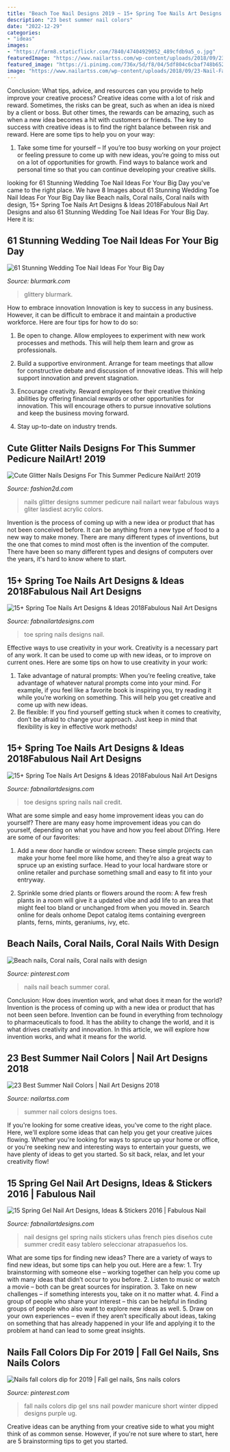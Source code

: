 ```yaml
---
title: "Beach Toe Nail Designs 2019 ~ 15+ Spring Toe Nails Art Designs &amp; Ideas 2018fabulous Nail Art Designs"
description: "23 best summer nail colors"
date: "2022-12-29"
categories:
- "ideas"
images:
- "https://farm8.staticflickr.com/7840/47404929052_489cfdb9a5_o.jpg"
featuredImage: "https://www.nailartss.com/wp-content/uploads/2018/09/23-Nail-Fashion-2018-Summer-369.jpg"
featured_image: "https://i.pinimg.com/736x/5d/f8/04/5df804c6cbaf748b6525f30fb0698a37.jpg"
image: "https://www.nailartss.com/wp-content/uploads/2018/09/23-Nail-Fashion-2018-Summer-369.jpg"
---
```



Conclusion: What tips, advice, and resources can you provide to help improve your creative process?
Creative ideas come with a lot of risk and reward. Sometimes, the risks can be great, such as when an idea is nixed by a client or boss. But other times, the rewards can be amazing, such as when a new idea becomes a hit with customers or friends. The key to success with creative ideas is to find the right balance between risk and reward. Here are some tips to help you on your way: 
1. Take some time for yourself – If you’re too busy working on your project or feeling pressure to come up with new ideas, you’re going to miss out on a lot of opportunities for growth. Find ways to balance work and personal time so that you can continue developing your creative skills. 


	

		
looking for 61 Stunning Wedding Toe Nail Ideas For Your Big Day you've came to the right place. We have 8 Images about 61 Stunning Wedding Toe Nail Ideas For Your Big Day like Beach nails, Coral nails, Coral nails with design, 15+ Spring Toe Nails Art Designs &amp; Ideas 2018Fabulous Nail Art Designs and also 61 Stunning Wedding Toe Nail Ideas For Your Big Day. Here it is:
		
    
## 61 Stunning Wedding Toe Nail Ideas For Your Big Day

<img loading=lazy src="https://www.blurmark.com/wp-content/uploads/2017/05/Blue-Glittery-Nails-1024x1024.jpg" onerror="this.onerror=null;this.src='https://tse4.mm.bing.net/th?id=OIP.xhHlVFSbBFzlfDzLYLNbtgHaHa&amp;pid=15.1';" alt="61 Stunning Wedding Toe Nail Ideas For Your Big Day">

_Source: blurmark.com_

>glittery blurmark. 

	

How to embrace innovation
Innovation is key to success in any business. However, it can be difficult to embrace it and maintain a productive workforce. Here are four tips for how to do so:
1) Be open to change. Allow employees to experiment with new work processes and methods. This will help them learn and grow as professionals.

2) Build a supportive environment. Arrange for team meetings that allow for constructive debate and discussion of innovative ideas. This will help support innovation and prevent stagnation.

3) Encourage creativity. Reward employees for their creative thinking abilities by offering financial rewards or other opportunities for innovation. This will encourage others to pursue innovative solutions and keep the business moving forward.

4) Stay up-to-date on industry trends.

    
## Cute Glitter Nails Designs For This Summer Pedicure NailArt! 2019

<img loading=lazy src="https://farm8.staticflickr.com/7840/47404929052_489cfdb9a5_o.jpg" onerror="this.onerror=null;this.src='https://tse1.mm.bing.net/th?id=OIP.pDahxa7Ippv_Xn5S7xYHOAHaK9&amp;pid=15.1';" alt="Cute Glitter Nails Designs For This Summer Pedicure NailArt! 2019">

_Source: fashion2d.com_

>nails glitter designs summer pedicure nail nailart wear fabulous ways gliter lasdiest acrylic colors. 

	

Invention is the process of coming up with a new idea or product that has not been conceived before. It can be anything from a new type of food to a new way to make money. There are many different types of inventions, but the one that comes to mind most often is the invention of the computer. There have been so many different types and designs of computers over the years, it's hard to know where to start.

    
## 15+ Spring Toe Nails Art Designs &amp; Ideas 2018Fabulous Nail Art Designs

<img loading=lazy src="https://fabnailartdesigns.com/wp-content/uploads/2018/04/15-Spring-Toe-Nails-Art-Designs-Ideas-2018-9.jpg" onerror="this.onerror=null;this.src='https://tse1.mm.bing.net/th?id=OIP.yHg37vFoZGnkvkxCwuJf3wHaIw&amp;pid=15.1';" alt="15+ Spring Toe Nails Art Designs &amp; Ideas 2018Fabulous Nail Art Designs">

_Source: fabnailartdesigns.com_

>toe spring nails designs nail. 

	

Effective ways to use creativity in your work.
Creativity is a necessary part of any work. It can be used to come up with new ideas, or to improve on current ones. Here are some tips on how to use creativity in your work: 
1. Take advantage of natural prompts: When you’re feeling creative, take advantage of whatever natural prompts come into your mind. For example, if you feel like a favorite book is inspiring you, try reading it while you’re working on something. This will help you get creative and come up with new ideas. 
2. Be flexible: If you find yourself getting stuck when it comes to creativity, don’t be afraid to change your approach. Just keep in mind that flexibility is key in effective work methods! 

    
## 15+ Spring Toe Nails Art Designs &amp; Ideas 2018Fabulous Nail Art Designs

<img loading=lazy src="https://fabnailartdesigns.com/wp-content/uploads/2018/04/15-Spring-Toe-Nails-Art-Designs-Ideas-2018-8.jpg" onerror="this.onerror=null;this.src='https://tse2.mm.bing.net/th?id=OIP.dZkDtoZga32awjz0WJ1YHAHaHa&amp;pid=15.1';" alt="15+ Spring Toe Nails Art Designs &amp; Ideas 2018Fabulous Nail Art Designs">

_Source: fabnailartdesigns.com_

>toe designs spring nails nail credit. 

	

What are some simple and easy home improvement ideas you can do yourself?
There are many easy home improvement ideas you can do yourself, depending on what you have and how you feel about DIYing. Here are some of our favorites:
1. Add a new door handle or window screen: These simple projects can make your home feel more like home, and they’re also a great way to spruce up an existing surface. Head to your local hardware store or online retailer and purchase something small and easy to fit into your entryway.

2. Sprinkle some dried plants or flowers around the room: A few fresh plants in a room will give it a updated vibe and add life to an area that might feel too bland or unchanged from when you moved in. Search online for deals onhome Depot catalog items containing evergreen plants, ferns, mints, geraniums, ivy, etc.

    
## Beach Nails, Coral Nails, Coral Nails With Design

<img loading=lazy src="https://i.pinimg.com/736x/a1/6d/4e/a16d4eedb11f359751710c909fb90e31--point-nails-summer-nail-art.jpg" onerror="this.onerror=null;this.src='https://tse3.mm.bing.net/th?id=OIP.TgJ-X-i6cqMX0LaEhs9pWQHaJ3&amp;pid=15.1';" alt="Beach nails, Coral nails, Coral nails with design">

_Source: pinterest.com_

>nails nail beach summer coral. 

	

Conclusion: How does invention work, and what does it mean for the world?
Invention is the process of coming up with a new idea or product that has not been seen before. Invention can be found in everything from technology to pharmaceuticals to food. It has the ability to change the world, and it is what drives creativity and innovation. In this article, we will explore how invention works, and what it means for the world.

    
## 23 Best Summer Nail Colors | Nail Art Designs 2018

<img loading=lazy src="https://www.nailartss.com/wp-content/uploads/2018/09/23-Nail-Fashion-2018-Summer-369.jpg" onerror="this.onerror=null;this.src='https://tse1.mm.bing.net/th?id=OIP.y-Mfi7fAEU0YhxnSJo724QAAAA&amp;pid=15.1';" alt="23 Best Summer Nail Colors | Nail Art Designs 2018">

_Source: nailartss.com_

>summer nail colors designs toes. 

	

If you're looking for some creative ideas, you've come to the right place. Here, we'll explore some ideas that can help you get your creative juices flowing. Whether you're looking for ways to spruce up your home or office, or you're seeking new and interesting ways to entertain your guests, we have plenty of ideas to get you started. So sit back, relax, and let your creativity flow!

    
## 15 Spring Gel Nail Art Designs, Ideas &amp; Stickers 2016 | Fabulous Nail

<img loading=lazy src="http://fabnailartdesigns.com/wp-content/uploads/2016/03/15-Spring-Gel-Nail-Art-Designs-Ideas-Stickers-2016-7.jpg" onerror="this.onerror=null;this.src='https://tse1.mm.bing.net/th?id=OIP.hBa5Qf-sVlvpD6a7jFYiiwHaKZ&amp;pid=15.1';" alt="15 Spring Gel Nail Art Designs, Ideas &amp; Stickers 2016 | Fabulous Nail">

_Source: fabnailartdesigns.com_

>nail designs gel spring nails stickers uñas french pies diseños cute summer credit easy tablero seleccionar atrapasueños los. 

	

What are some tips for finding new ideas?
There are a variety of ways to find new ideas, but some tips can help you out. Here are a few: 1. Try brainstorming with someone else – working together can help you come up with many ideas that didn’t occur to you before. 2. Listen to music or watch a movie – both can be great sources for inspiration. 3. Take on new challenges – if something interests you, take on it no matter what. 4. Find a group of people who share your interest – this can be helpful in finding groups of people who also want to explore new ideas as well. 5. Draw on your own experiences – even if they aren’t specifically about ideas, taking on something that has already happened in your life and applying it to the problem at hand can lead to some great insights.

    
## Nails Fall Colors Dip For 2019 | Fall Gel Nails, Sns Nails Colors

<img loading=lazy src="https://i.pinimg.com/736x/5d/f8/04/5df804c6cbaf748b6525f30fb0698a37.jpg" onerror="this.onerror=null;this.src='https://tse4.mm.bing.net/th?id=OIP.cK0pw08IDJ3IS01z_Nv-igAAAA&amp;pid=15.1';" alt="Nails fall colors dip for 2019 | Fall gel nails, Sns nails colors">

_Source: pinterest.com_

>fall nails colors dip gel sns nail powder manicure short winter dipped designs purple ug. 

	

Creative ideas can be anything from your creative side to what you might think of as common sense. However, if you're not sure where to start, here are 5 brainstorming tips to get you started.

